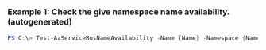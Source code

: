 ### Example 1: Check the give namespace name availability. (autogenerated)
```powershell
PS C:\> Test-AzServiceBusNameAvailability -Name {Name} -Namespace {Namespace} -Queue {Queue} -ResourceGroupName MyResourceGroup
```


